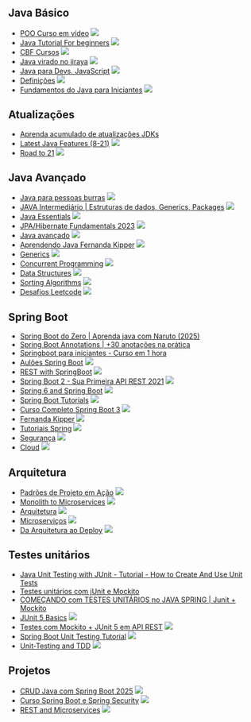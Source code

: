 ## Java Básico

* [POO Curso em vídeo](https://www.youtube.com/playlist?list=PLHz_AreHm4dkqe2aR0tQK74m8SFe-aGsY) ![](https://geps.dev/progress/0)
* [Java Tutorial For beginners](https://www.youtube.com/playlist?list=PLsyeobzWxl7pe_IiTfNyr55kwJPWbgxB5) ![](https://geps.dev/progress/100)
* [CBF Cursos](https://www.youtube.com/playlist?list=PLx4x_zx8csUjFC5WWjoNUL7LOOD7LCKRW) ![](https://geps.dev/progress/100)
* [Java virado no jiraya](https://www.youtube.com/playlist?list=PL62G310vn6nFIsOCC0H-C2infYgwm8SWW) ![](https://geps.dev/progress/0)
* [Java para Devs. JavaScript](https://www.youtube.com/watch?v=HZgvr6Vtu-k) ![](https://geps.dev/progress/100)
* [Definições](https://www.youtube.com/playlist?list=PLkeaG1zpPTHiMjczpmZ6ALd46VjjiQJ_8) ![](https://geps.dev/progress/100)
* [Fundamentos do Java para Iniciantes](https://www.youtube.com/playlist?list=PLiFLtuN04BS2GSi8Q-haYkRy8KEv6Grvf) ![](https://geps.dev/progress/0)

## Atualizações

* [Aprenda acumulado de atualizações JDKs](https://www.youtube.com/watch?v=TwSOR_-JMHU)
* [Latest Java Features (8-21)](https://www.youtube.com/playlist?list=PL87padGs1bp-kvfW7UHMzNDglSiLBEyr6) ![](https://geps.dev/progress/100)
* [Road to 21](https://www.youtube.com/playlist?list=PLX8CzqL3ArzVHAHWowaXwYFlLk78D8RvL) ![](https://geps.dev/progress/0)

## Java Avançado

* [Java para pessoas burras](https://www.youtube.com/playlist?list=PLUPgTAVftApzKsUkGkPLivAZAfeBMn24h) ![](https://geps.dev/progress/0)
* [JAVA Intermediário | Estruturas de dados, Generics, Packages](https://www.youtube.com/watch?v=jLropHUgI1A&list=WL&index=10) ![](https://geps.dev/progress/100)
* [Java Essentials](https://www.youtube.com/playlist?list=PLIRBoI92yMam1HaUYrMAaPdbZKV1BFW0F) ![](https://geps.dev/progress/0)
* [JPA/Hibernate Fundamentals 2023](https://www.youtube.com/playlist?list=PLEocw3gLFc8UYNv0uRG399GSggi8icTL6) ![](https://geps.dev/progress/0)
* [Java avançado](https://www.youtube.com/playlist?list=PLiFLtuN04BS2bWB9UcIrun35kV080KoKU) ![](https://geps.dev/progress/33)
* [Aprendendo Java Fernanda Kipper](https://www.youtube.com/playlist?list=PLNCSWIsR6ADISYlzI7POWQqYQ8x0VwNqh) ![](https://geps.dev/progress/0)
* [Generics](https://www.youtube.com/playlist?list=PLqYy1yOe0SKd6DiNoQKOv79MyimWPMDeS) ![](https://geps.dev/progress/0)
* [Concurrent Programming](https://www.youtube.com/playlist?list=PLlsmxlJgn1HJDgOjsG3DbdTx0kmUhCWuy) ![](https://geps.dev/progress/0)
* [Data Structures](https://www.youtube.com/playlist?list=PLlsmxlJgn1HLQ8WxpuToXlaAcAw1TPlyP) ![](https://geps.dev/progress/0)
* [Sorting Algorithms](https://www.youtube.com/playlist?list=PLlsmxlJgn1HLCmaF51i5xAbgv1f49CsoP) ![](https://geps.dev/progress/0)
* [Desafios Leetcode](https://www.youtube.com/playlist?list=PLiFLtuN04BS0pG0YoIMjgYsj0LM4sVOTM) ![](https://geps.dev/progress/0)

## Spring Boot

* [Spring Boot do Zero | Aprenda java com Naruto (2025)](https://www.youtube.com/watch?v=n8_qrrc8WN4)
* [Spring Boot Annotations | +30 anotações na prática](https://www.youtube.com/watch?v=Pd5tr483No0)
* [Springboot para iniciantes - Curso em 1 hora](https://www.youtube.com/watch?v=g4y0yADhsJA)
* [Aulões Spring Boot](https://www.youtube.com/playlist?list=PLiFLtuN04BS2yfbo3HYLNq_O1zDq9RRQi) ![](https://geps.dev/progress/0)
* [REST with SpringBoot](https://www.youtube.com/playlist?list=PLlsmxlJgn1HLNOQXYktYyWyMp7Y3TuGa6) ![](https://geps.dev/progress/0)
* [Spring Boot 2 - Sua Primeira API REST 2021](https://www.youtube.com/playlist?list=PLA8Qj9w4RGkXwPerFo4ZDFEessyNJW1ol) ![](https://geps.dev/progress/0)
* [Spring 6 and Spring Boot](https://www.youtube.com/playlist?list=PLsyeobzWxl7qbKoSgR5ub6jolI8-ocxCF) ![](https://geps.dev/progress/0)
* [Spring Boot Tutorials](https://www.youtube.com/playlist?list=PLzUMQwCOrQTksiYqoumAQxuhPNa3HqasL) ![](https://geps.dev/progress/0)
* [Curso Completo Spring Boot 3](https://www.youtube.com/watch?v=wlYvA2b1BWI) ![](https://geps.dev/progress/50)
* [Fernanda Kipper](https://www.youtube.com/playlist?list=PLNCSWIsR6ADI_wMAx9F-Iu8Hs9HHxj4sb) ![](https://geps.dev/progress/20)
* [Tutoriais Spring](https://www.youtube.com/playlist?list=PLiFLtuN04BS1pObTFjm5g2TwgBIBfEyze) ![](https://geps.dev/progress/0)
* [Segurança](https://www.youtube.com/playlist?list=PLiFLtuN04BS3HEUPiEpKPv-n1Nhjm5RKQ) ![](https://geps.dev/progress/0)
* [Cloud](https://www.youtube.com/playlist?list=PLiFLtuN04BS1rAjaXCPIytXBHDP2h3Vk3) ![](https://geps.dev/progress/0)

## Arquitetura

* [Padrões de Projeto em Ação](https://www.youtube.com/playlist?list=PLiFLtuN04BS2D3okN9Tyv91LPdoCdzzSZ) ![](https://geps.dev/progress/0)
* [Monolith to Microservices](https://www.youtube.com/playlist?list=PLiFLtuN04BS0wyXpouLKYv2dE8KbUA1Hv) ![](https://geps.dev/progress/0)
* [Arquitetura](https://www.youtube.com/playlist?list=PLiFLtuN04BS2GgaNxjbuJlM11FQbvBTtt) ![](https://geps.dev/progress/0)
* [Microserviços](https://www.youtube.com/playlist?list=PLiFLtuN04BS2pgvdO2W7s6HEGhNojtk0F) ![](https://geps.dev/progress/0)
* [Da Arquitetura ao Deploy](https://www.youtube.com/playlist?list=PLiFLtuN04BS1c-JvhKFxYyeD-GVtnwUcx) ![](https://geps.dev/progress/0)

## Testes unitários

* [Java Unit Testing with JUnit - Tutorial - How to Create And Use Unit Tests](https://www.youtube.com/watch?v=vZm0lHciFsQ&t=3s)
* [Testes unitários com jUnit e Mockito](https://www.youtube.com/watch?v=rBdPPHq7REw)
* [COMEÇANDO com TESTES UNITÁRIOS no JAVA SPRING | Junit + Mockito](https://www.youtube.com/watch?v=T6ChO8LQxRE)
* [JUnit 5 Basics](https://www.youtube.com/playlist?list=PLqq-6Pq4lTTa4ad5JISViSb2FVG8Vwa4o) ![](https://geps.dev/progress/100)
* [Testes com Mockito + JUnit 5 em API REST](https://www.youtube.com/playlist?list=PLA8Qj9w4RGkWgyYa485pgf-VAoJgL4rW1) ![](https://geps.dev/progress/63)
* [Spring Boot Unit Testing Tutorial](https://www.youtube.com/playlist?list=PL82C6-O4XrHcg8sNwpoDDhcxUCbFy855E) ![](https://geps.dev/progress/0)
* [Unit-Testing and TDD](https://www.youtube.com/playlist?list=PLlsmxlJgn1HJHqKQW7kdkpzQlmWXQxkUs) ![](https://geps.dev/progress/0)

## Projetos 

* [CRUD Java com Spring Boot 2025](https://www.youtube.com/watch?v=yW7RrWfUeHE) ![](https://geps.dev/progress/0)
* [Curso Spring Boot e Spring Security](https://www.youtube.com/playlist?list=PL0j7juv7l4HiYwauxU4CZAEXT3mi2loMb) ![](https://geps.dev/progress/0)
* [REST and Microservices](https://www.youtube.com/playlist?list=PLq2IQ7nZjFRHSYY5W8fq6LEiD9A6dNmBG) ![](https://geps.dev/progress/0)

